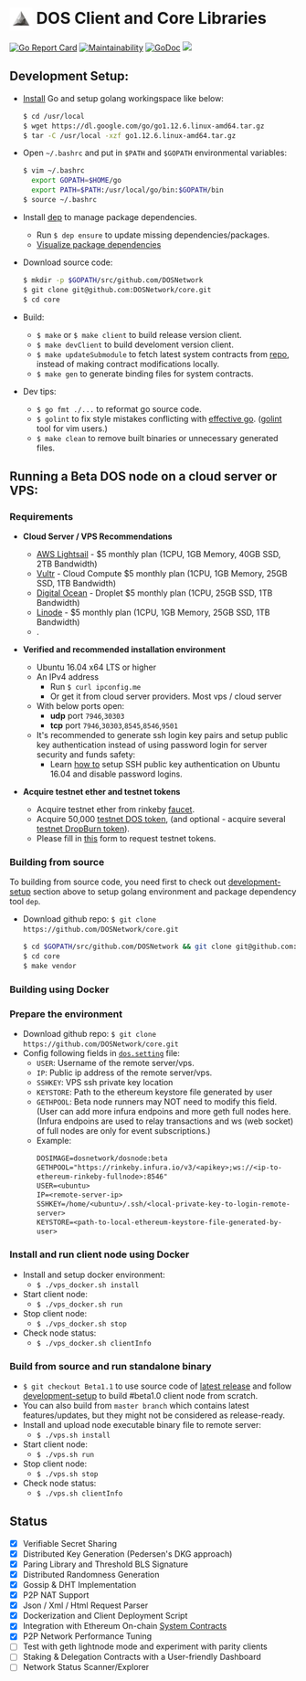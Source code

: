 # <img align="center" width=40 src="media/logo-white.jpg"> DOS Client and Core Libraries
[![Go Report Card](https://goreportcard.com/badge/github.com/DOSNetwork/core)](https://goreportcard.com/report/github.com/DOSNetwork/core)
[![Maintainability](https://api.codeclimate.com/v1/badges/a2eb5767f8984835fb3b/maintainability)](https://codeclimate.com/github/DOSNetwork/core/maintainability)
[![GoDoc](https://godoc.org/github.com/DOSNetwork/core?status.svg)](https://godoc.org/github.com/DOSNetwork/core)
[![](https://img.shields.io/static/v1.svg?label=chat&message=Telegram&color=brightgreen)](https://t.me/joinchat/KhcP5BQXgWLyojui9BCGfQ)

## Development Setup:
- [Install](https://golang.org/doc/install) Go and setup golang workingspace like below:
    ```sh
    $ cd /usr/local
    $ wget https://dl.google.com/go/go1.12.6.linux-amd64.tar.gz
    $ tar -C /usr/local -xzf go1.12.6.linux-amd64.tar.gz
    ```
    
- Open `~/.bashrc` and put in `$PATH` and `$GOPATH` environmental variables:
    ```sh
    $ vim ~/.bashrc
      export GOPATH=$HOME/go
      export PATH=$PATH:/usr/local/go/bin:$GOPATH/bin
    $ source ~/.bashrc
    ```

- Install [dep](https://golang.github.io/dep/docs/installation.html#binary-installation) to manage package dependencies.
  - Run `$ dep ensure` to update missing dependencies/packages.
  - [Visualize package dependencies](https://golang.github.io/dep/docs/daily-dep.html#visualizing-dependencies)
- Download source code:
    ```sh
    $ mkdir -p $GOPATH/src/github.com/DOSNetwork
    $ git clone git@github.com:DOSNetwork/core.git
    $ cd core
    ```
    
- Build:
  - `$ make` or `$ make client` to build release version client.
  - `$ make devClient` to build develoment version client.
  - `$ make updateSubmodule` to fetch latest system contracts from [repo](https://github.com/DOSNetwork/eth-contracts), instead of making contract modifications locally.
  - `$ make gen` to generate binding files for system contracts.
- Dev tips:
  - `$ go fmt ./...` to reformat go source code.
  - `$ golint` to fix style mistakes conflicting with [effective go](https://golang.org/doc/effective_go.html). ([golint](https://github.com/golang/lint) tool for vim users.)
  - `$ make clean` to remove built binaries or unnecessary generated files.



## Running a Beta DOS node on a cloud server or VPS:
### Requirements
- **Cloud Server / VPS Recommendations**
  - [AWS Lightsail](https://aws.amazon.com/lightsail/pricing/?opdp1=pricing) - $5 monthly plan (1CPU, 1GB Memory, 40GB SSD, 2TB Bandwidth)
  - [Vultr](https://www.vultr.com/?ref=7806004-4F) - Cloud Compute $5 monthly plan (1CPU, 1GB Memory, 25GB SSD, 1TB Bandwidth)
  - [Digital Ocean](https://m.do.co/c/a912bdc08b78) - Droplet $5 monthly plan (1CPU, 25GB SSD, 1TB Bandwidth)
  - [Linode](https://www.linode.com/?r=35c0c22d412b3fc8bd98b4c7c6f5ac42ae3bc2e2) - $5 monthly plan (1CPU, 1GB Memory, 25GB SSD, 1TB Bandwidth)
  - .

- **Verified and recommended installation environment**
  - Ubuntu 16.04 x64 LTS or higher 
  - An IPv4 address
    - Run `$ curl ipconfig.me`
    - Or get it from cloud server providers. Most vps / cloud server 
  - With below ports open:
    - **udp** port `7946`,`30303`
    - **tcp** port `7946`,`30303`,`8545`,`8546`,`9501`
  - It's recommended to generate ssh login key pairs and setup public key authentication instead of using password login for server security and funds safety:
    - Learn [how to](https://www.digitalocean.com/community/tutorials/how-to-set-up-ssh-keys-on-ubuntu-1604) setup SSH public key authentication on Ubuntu 16.04 and disable password logins.


- **Acquire testnet ether and testnet tokens**
  - Acquire testnet ether from rinkeby [faucet](https://faucet.rinkeby.io/).
  - Acquire 50,000 [testnet DOS token](https://rinkeby.etherscan.io/address/0x214e79c85744cd2ebbc64ddc0047131496871bee), (and optional - acquire several [testnet DropBurn token](https://rinkeby.etherscan.io/address/0x9bfe8f5749d90eb4049ad94cc4de9b6c4c31f822)).
  - Please fill in [this](https://docs.google.com/forms/d/e/1FAIpQLSdiWuVdyxpVozEC0uWZIj9HCBX9COBYFj8Dxp2C2qX4Qv5U9g/viewform) form to request testnet tokens.

### Building from source
To building from source code, you need first to check out [development-setup](#development-setup) section above to setup golang environment and package dependency tool `dep`.
* Download github repo: `$ git clone https://github.com/DOSNetwork/core.git`
    ```sh
    $ cd $GOPATH/src/github.com/DOSNetwork && git clone git@github.com:DOSNetwork/core.git
    $ cd core
    $ make vendor
    ```

### Building using Docker



### Prepare the environment
- Download github repo: `$ git clone https://github.com/DOSNetwork/core.git`
- Config following fields in [`dos.setting`](https://github.com/DOSNetwork/core/blob/master/dos.setting) file:
  - `USER`: Username of the remote server/vps.
  - `IP`: Public ip address of the remote server/vps. 
  - `SSHKEY`: VPS ssh private key location
  - `KEYSTORE`: Path to the ethereum keystore file generated by user
  - `GETHPOOL`: Beta node runners may NOT need to modify this field. (User can add more infura endpoins and more geth full nodes here. (Infura endpoins are used to relay transactions and ws (web socket) of full nodes are only for event subscriptions.)
  - Example:
	```
	DOSIMAGE=dosnetwork/dosnode:beta
	GETHPOOL="https://rinkeby.infura.io/v3/<apikey>;ws://<ip-to-ethereum-rinkeby-fullnode>:8546"
	USER=<ubuntu>
	IP=<remote-server-ip>
	SSHKEY=/home/<ubuntu>/.ssh/<local-private-key-to-login-remote-server>
	KEYSTORE=<path-to-local-ethereum-keystore-file-generated-by-user>
	```

### Install and run client node using Docker
- Install and setup docker environment: 
  - `$ ./vps_docker.sh install`
- Start client node: 
  - `$ ./vps_docker.sh run`
- Stop client node: 
  - `$ ./vps_docker.sh stop`
- Check node status: 
  - `$ ./vps_docker.sh clientInfo`


### Build from source and run standalone binary
- `$ git checkout Beta1.1` to use source code of [latest release](https://github.com/DOSNetwork/core/releases/tag/Beta1) and follow [development-setup](#development-setup) to build #beta1.0 client node from scratch.
- You can also build from `master branch` which contains latest features/updates, but they might not be considered as release-ready.
- Install and upload node executable binary file to remote server: 
  - `$ ./vps.sh install`
- Start client node: 
  - `$ ./vps.sh run`
- Stop client node: 
  - `$ ./vps.sh stop`
- Check node status: 
  - `$ ./vps.sh clientInfo`



## Status
- [x] Verifiable Secret Sharing
- [x] Distributed Key Generation (Pedersen's DKG approach)
- [x] Paring Library and Threshold BLS Signature
- [x] Distributed Randomness Generation
- [x] Gossip & DHT Implementation
- [x] P2P NAT Support
- [x] Json / Xml / Html Request Parser
- [x] Dockerization and Client Deployment Script
- [x] Integration with Ethereum On-chain [System Contracts](https://github.com/DOSNetwork/eth-contracts)
- [x] P2P Network Performance Tuning
- [ ] Test with geth lightnode mode and experiment with parity clients
- [ ] Staking & Delegation Contracts with a User-friendly Dashboard
- [ ] Network Status Scanner/Explorer
